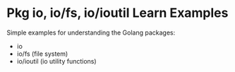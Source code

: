 # Pkg io, io/fs, io/ioutil Learn Examples
Simple examples for understanding the Golang packages:
* io
* io/fs (file system)
* io/ioutil (io utility functions)
